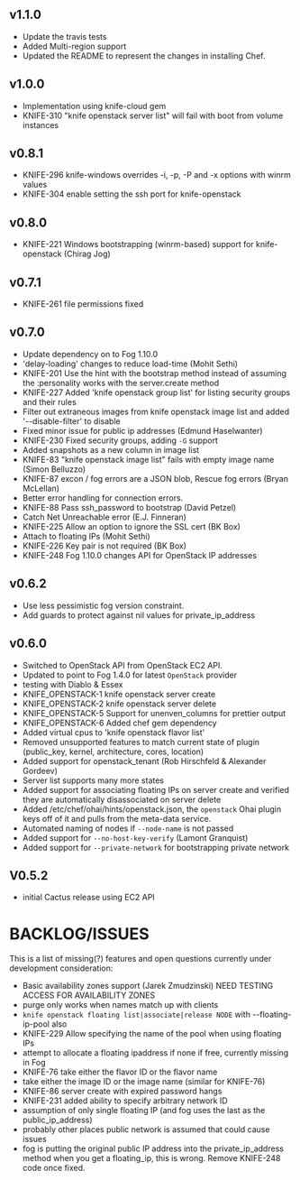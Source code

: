 ## v1.1.0
* Update the travis tests
* Added Multi-region support
* Updated the README to represent the changes in installing Chef.

## v1.0.0

* Implementation using knife-cloud gem
* KNIFE-310 "knife openstack server list" will fail with boot from volume instances

## v0.8.1

* KNIFE-296 knife-windows overrides -i, -p, -P and -x options with winrm values
* KNIFE-304 enable setting the ssh port for knife-openstack

## v0.8.0

* KNIFE-221 Windows bootstrapping (winrm-based) support for knife-openstack (Chirag Jog)

## v0.7.1

* KNIFE-261 file permissions fixed

## v0.7.0
* Update dependency on to Fog 1.10.0
* 'delay-loading' changes to reduce load-time (Mohit Sethi)
* KNIFE-201 Use the hint with the bootstrap method instead of assuming the :personality works with the server.create method
* KNIFE-227 Added 'knife openstack group list' for listing security groups and their rules
* Filter out extraneous images from knife openstack image list and added '--disable-filter' to disable
* Fixed minor issue for public ip addresses (Edmund Haselwanter)
* KNIFE-230 Fixed security groups, adding `-G` support
* Added snapshots as a new column in image list
* KNIFE-83 "knife openstack image list" fails with empty image name (Simon Belluzzo)
* KNIFE-87 excon / fog errors are a JSON blob, Rescue fog errors (Bryan McLellan)
* Better error handling for connection errors.
* KNIFE-88 Pass ssh_password to bootstrap (David Petzel)
* Catch Net Unreachable error (E.J. Finneran)
* KNIFE-225 Allow an option to ignore the SSL cert (BK Box)
* Attach to floating IPs (Mohit Sethi)
* KNIFE-226 Key pair is not required (BK Box)
* KNIFE-248 Fog 1.10.0 changes API for OpenStack IP addresses

## v0.6.2
* Use less pessimistic fog version constraint.
* Add guards to protect against nil values for private_ip_address

## v0.6.0
* Switched to OpenStack API from OpenStack EC2 API.
* Updated to point to Fog 1.4.0 for latest `OpenStack` provider
* testing with Diablo & Essex
* KNIFE_OPENSTACK-1 knife openstack server create
* KNIFE_OPENSTACK-2 knife openstack server delete
* KNIFE_OPENSTACK-5 Support for unenven_columns for prettier output
* KNIFE_OPENSTACK-6 Added chef gem dependency
* Added virtual cpus to 'knife openstack flavor list'
* Removed unsupported features to match current state of plugin (public_key, kernel, architecture, cores, location)
* Added support for openstack_tenant (Rob Hirschfeld & Alexander Gordeev)
* Server list supports many more states
* Added support for associating floating IPs on server create and verified they are automatically disassociated on server delete
* Added /etc/chef/ohai/hints/openstack.json, the `openstack` Ohai plugin keys off of it and pulls from the meta-data service.
* Automated naming of nodes if `--node-name` is not passed
* Added support for `--no-host-key-verify` (Lamont Granquist)
* Added support for `--private-network` for bootstrapping private network

## V0.5.2
* initial Cactus release using EC2 API

# BACKLOG/ISSUES #
This is a list of missing(?) features and open questions currently under development consideration:

* Basic availability zones support (Jarek Zmudzinski) NEED TESTING ACCESS FOR AVAILABILITY ZONES
* purge only works when names match up with clients
* `knife openstack floating list|associate|release NODE` with --floating-ip-pool also
* KNIFE-229 Allow specifying the name of the pool when using floating IPs
* attempt to allocate a floating ipaddress if none if free, currently missing in Fog
* KNIFE-76 take either the flavor ID or the flavor name
* take either the image ID or the image name (similar for KNIFE-76)
* KNIFE-86 server create with expired password hangs
* KNIFE-231 added ability to specify arbitrary network ID
* assumption of only single floating IP (and fog uses the last as the public_ip_address)
* probably other places public network is assumed that could cause issues
* fog is putting the original public IP address into the private_ip_address method when you get a floating_ip, this is wrong. Remove KNIFE-248 code once fixed.
